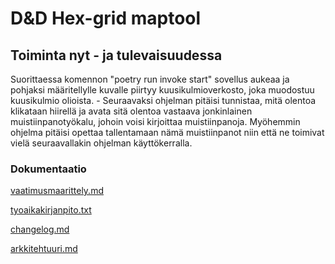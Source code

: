 # **D&D Hex-grid maptool**

## Toiminta nyt - ja tulevaisuudessa

Suorittaessa komennon "poetry run invoke start" sovellus aukeaa ja pohjaksi määritellylle kuvalle piirtyy kuusikulmioverkosto, joka muodostuu kuusikulmio olioista. - Seuraavaksi ohjelman pitäisi tunnistaa, mitä olentoa klikataan hiirellä ja avata sitä olentoa vastaava jonkinlainen muistiinpanotyökalu, johoin voisi kirjoittaa muistiinpanoja. Myöhemmin ohjelma pitäisi opettaa tallentamaan nämä muistiinpanot niin että ne toimivat vielä seuraavallakin ohjelman käyttökerralla. 

### Dokumentaatio

[vaatimusmaarittely.md](https://github.com/kaariroo/ot-harjoitustyo/blob/master/dokumentaatio/vaatimusmaarittely.md)

[tyoaikakirjanpito.txt](https://github.com/kaariroo/ot-harjoitustyo/blob/master/dokumentaatio/tyoaikakirjanpito.txt)

[changelog.md](https://github.com/kaariroo/ot-harjoitustyo/blob/master/hex-grid-app/dokumentaatio/changelog.md)

[arkkitehtuuri.md](https://github.com/kaariroo/ot-harjoitustyo/blob/master/hex-grid-app/dokumentaatio/arkkitehtuuri.md)
